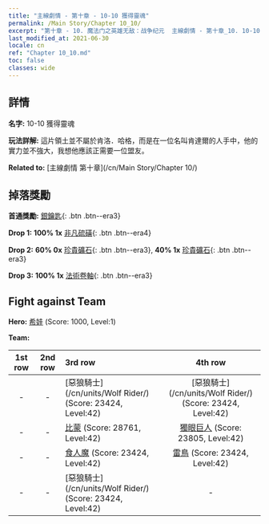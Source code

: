 ```yaml
---
title: "主線劇情 - 第十章 - 10-10 獲得靈魂"
permalink: /Main Story/Chapter 10_10/
excerpt: "第十章 - 10. 魔法门之英雄无敌：战争纪元  主線劇情 - 第十章_10. 10-10 獲得靈魂"
last_modified_at: 2021-06-30
locale: cn
ref: "Chapter 10_10.md"
toc: false
classes: wide
---
```


## 詳情

 **名字:** 10-10 獲得靈魂

 **玩法詳解:** 這片領土並不屬於肯洛．哈格，而是在一位名叫肯達爾的人手中，他的實力並不強大，我想他應該正需要一位盟友。

 **Related to:** [主線劇情 第十章](/cn/Main Story/Chapter 10/)

## 掉落獎勵

 **首通獎勵:** [銀鑰匙](/cn/Items/con_693/){: .btn .btn--era3}

 **Drop 1:** **100% 1x** [非凡硫磺](/cn/Items/mat_36/){: .btn .btn--era4}

 **Drop 2:** **60% 0x** [珍貴礦石](/cn/Items/mat_26/){: .btn .btn--era3}, **40% 1x** [珍貴礦石](/cn/Items/mat_26/){: .btn .btn--era3}

 **Drop 3:** **100% 1x** [法術卷軸](/cn/Items/con_694/){: .btn .btn--era3}


## Fight against Team
 **Hero:** [希娃](/cn/heroes/Shiva/) (Score: 1000, Level:1)

 **Team:**


  | 1st row | 2nd row | 3rd row | 4th row |
  |:----:|:----:|:----|:----:|
  | - | - | [惡狼騎士](/cn/units/Wolf Rider/) (Score: 23424, Level:42)  | [惡狼騎士](/cn/units/Wolf Rider/) (Score: 23424, Level:42)  |
  | - | - | [比蒙](/cn/units/Behemoth/) (Score: 28761, Level:42)  | [獨眼巨人](/cn/units/Cyclops/) (Score: 23805, Level:42)  |
  | - | - | [食人魔](/cn/units/Ogre/) (Score: 23424, Level:42)  | [雷鳥](/cn/units/Roc/) (Score: 23424, Level:42)  |
  | - | - | [惡狼騎士](/cn/units/Wolf Rider/) (Score: 23424, Level:42)  | - |


